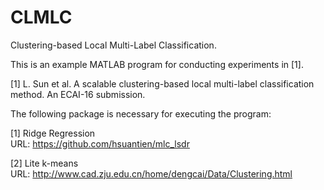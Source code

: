 # CLMLC
Clustering-based Local Multi-Label Classification.

This is an example MATLAB program for conducting experiments in [1].

[1] L. Sun et al. A scalable clustering-based local multi-label classification method. An ECAI-16 submission. <br />

The following package is necessary for executing the program:

[1] Ridge Regression <br />
URL: https://github.com/hsuantien/mlc_lsdr

[2] Lite k-means <br />
URL: http://www.cad.zju.edu.cn/home/dengcai/Data/Clustering.html

